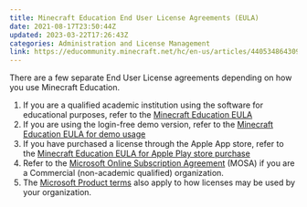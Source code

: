```yaml
---
title: Minecraft Education End User License Agreements (EULA)
date: 2021-08-17T23:50:44Z
updated: 2023-03-22T17:26:43Z
categories: Administration and License Management
link: https://educommunity.minecraft.net/hc/en-us/articles/4405348643092-Minecraft-Education-End-User-License-Agreements-EULA
---
```


There are a few separate End User License agreements depending on how you use Minecraft Education.

1.  If you are a qualified academic institution using the software for educational purposes, refer to the [Minecraft Education EULA](https://education.minecraft.net/en-us/eula)
2.  If you are using the login-free demo version, refer to the [Minecraft Education EULA for demo usage](https://education.minecraft.net/en-us/eula-demo)
3.  If you have purchased a license through the Apple App store, refer to the [Minecraft Education EULA for Apple Play store purchase](https://education.minecraft.net/content/minecraft-edu/language-masters/en-us/eula.html)
4.  Refer to the [Microsoft Online Subscription Agreement](https://www.microsoft.com/licensing/terms/productoffering/Microsoft365/MOSA) (MOSA) if you are a Commercial (non-academic qualified) organization. 
5.  The [Microsoft Product terms](https://www.microsoft.com/licensing/terms/productoffering/MinecraftEducationEdition/all) also apply to how licenses may be used by your organization.
